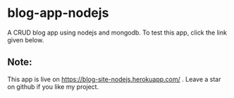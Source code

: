 # blog-app-nodejs

A CRUD blog app using nodejs and mongodb. To test this app, click the link given below.

## Note:
  This app is live on https://blog-site-nodejs.herokuapp.com/ . Leave a star on github if you like my project.

